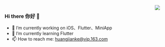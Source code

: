 <img align="right" src="https://github-readme-stats.vercel.app/api?username=nslog11&show_icons=true&bg_color=ffffff&hide_title=true&theme=vue" />

### Hi there 你好 👋

- 🔭 I’m currently working on iOS、Flutter、MiniApp
- 🌱 I’m currently learning Flutter
- 📫 How to reach me: huangjianke@vip.163.com
